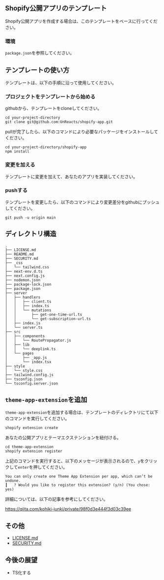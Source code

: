 ## Shopify公開アプリのテンプレート
Shopify公開アプリを作成する場合は、このテンプレートをベースに行ってください。

### 環境
 `package.json`を参照してください。

## テンプレートの使い方
テンプレートは、以下の手順に沿って使用してください。

### プロジェクトをテンプレートから始める
githubから、テンプレートをcloneしてください。

```
cd your-project-directory
git clone git@github.com:UnReacts/shopify-app.git
```

pullが完了したら、以下のコマンドにより必要なパッケージをインストールしてください。

```
cd your-project-directory/shopify-app
npm install
```

### 変更を加える
テンプレートに変更を加えて、あなたのアプリを実装してください。

### pushする
テンプレートを変更したら、以下のコマンドにより変更差分をgithubにプッシュしてください。

```
git push -u origin main
```

## ディレクトリ構造

```
.
├── LICENSE.md
├── README.md
├── SECURITY.md
├── _css
│   └── tailwind.css
├── next-env.d.ts
├── next.config.js
├── nodemon.json
├── package-lock.json
├── package.json
├── server
│   ├── handlers
│   │   ├── client.ts
│   │   ├── index.ts
│   │   └── mutations
│   │       ├── get-one-time-url.ts
│   │       └── get-subscription-url.ts
│   ├── index.js
│   └── server.ts
├── src
│   ├── components
│   │   └── RoutePropagator.js
│   ├── lib
│   │   └── deeplink.ts
│   └── pages
│       ├── _app.js
│       └── index.tsx
├── style
│   └── style.css
├── tailwind.config.js
├── tsconfig.json
└── tsconfig.server.json
```

## `theme-app-extension`を追加

`theme-app-extension`を追加する場合は、テンプレートのディレクトリにて以下のコマンドを実行してください。

```
shopify extension create
```

あなたの公開アプリとテーマエクステンションを紐付ける。

```
cd theme-app-extension
shopify extension register
```

上記のコマンドを実行すると、以下のメッセージが表示されるので、`y`をクリックして`enter`を押してください。

```
You can only create one Theme App Extension per app, which can’t be undone.
┃   ? Would you like to register this extension? (y/n) (You chose: yes)
```

詳細については、以下の記事を参考にしてください。

https://qiita.com/kohiki-junki/private/98f0d3e444f3d03c39ee

## その他

- [LICENSE.md](LICENSE.md)
- [SECURITY.md](SECURITY.md)

## 今後の展望

- TS化する

